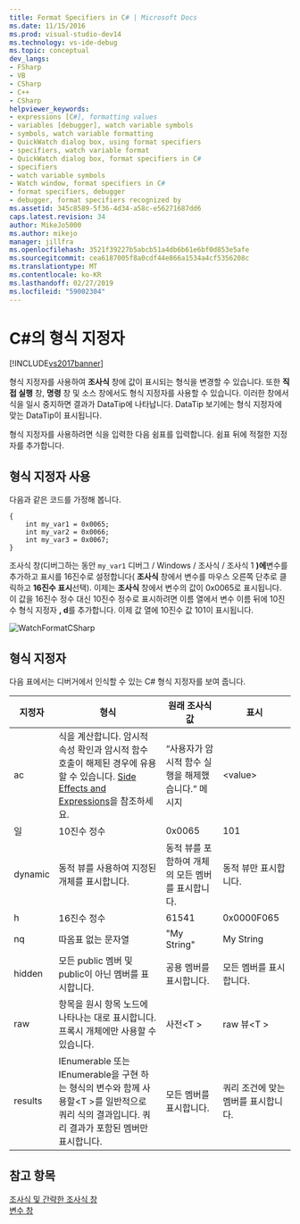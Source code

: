 ```yaml
---
title: Format Specifiers in C# | Microsoft Docs
ms.date: 11/15/2016
ms.prod: visual-studio-dev14
ms.technology: vs-ide-debug
ms.topic: conceptual
dev_langs:
- FSharp
- VB
- CSharp
- C++
- CSharp
helpviewer_keywords:
- expressions [C#], formatting values
- variables [debugger], watch variable symbols
- symbols, watch variable formatting
- QuickWatch dialog box, using format specifiers
- specifiers, watch variable format
- QuickWatch dialog box, format specifiers in C#
- specifiers
- watch variable symbols
- Watch window, format specifiers in C#
- format specifiers, debugger
- debugger, format specifiers recognized by
ms.assetid: 345c8589-5f36-4d34-a58c-e56271687dd6
caps.latest.revision: 34
author: MikeJo5000
ms.author: mikejo
manager: jillfra
ms.openlocfilehash: 3521f39227b5abcb51a4db6b61e6bf0d853e5afe
ms.sourcegitcommit: cea6187005f8a0cdf44e866a1534a4cf5356208c
ms.translationtype: MT
ms.contentlocale: ko-KR
ms.lasthandoff: 02/27/2019
ms.locfileid: "59002304"
---
```

# <a name="format-specifiers-in-c"></a>C#의 형식 지정자 #
[!INCLUDE[vs2017banner](../includes/vs2017banner.md)]

형식 지정자를 사용하여 **조사식** 창에 값이 표시되는 형식을 변경할 수 있습니다. 또한 **직접 실행** 창, **명령** 창 및 소스 창에서도 형식 지정자를 사용할 수 있습니다. 이러한 창에서 식을 일시 중지하면 결과가 DataTip에 나타납니다. DataTip 보기에는 형식 지정자에 맞는 DataTip이 표시됩니다.  
  
 형식 지정자를 사용하려면 식을 입력한 다음 쉼표를 입력합니다. 쉼표 뒤에 적절한 지정자를 추가합니다.  
  
## <a name="using-format-specifiers"></a>형식 지정자 사용  
 다음과 같은 코드를 가정해 봅니다.  
  
```  
{  
    int my_var1 = 0x0065;  
    int my_var2 = 0x0066;  
    int my_var3 = 0x0067;  
}  
```  
  
 조사식 창(디버그하는 동안 `my_var1` 디버그 / Windows / 조사식 / 조사식 1 **)에**변수를 추가하고 표시를 16진수로 설정합니다( **조사식** 창에서 변수를 마우스 오른쪽 단추로 클릭하고 **16진수 표시**선택). 이제는 **조사식** 창에서 변수의 값이 0x0065로 표시됩니다. 이 값을 16진수 정수 대신 10진수 정수로 표시하려면 이름 열에서 변수 이름 뒤에 10진수 형식 지정자 **, d**를 추가합니다. 이제 값 열에 10진수 값 101이 표시됩니다.  
  
 ![WatchFormatCSharp](../debugger/media/watchformatcsharp.png "WatchFormatCSharp")  
  
## <a name="format-specifiers"></a>형식 지정자  
 다음 표에서는 디버거에서 인식할 수 있는 C# 형식 지정자를 보여 줍니다.  
  
|지정자|형식|원래 조사식 값|표시|  
|---------------|------------|--------------------------|--------------|  
|ac|식을 계산합니다. 암시적 속성 확인과 암시적 함수 호출이 해제된 경우에 유용할 수 있습니다. [Side Effects and Expressions](http://msdn.microsoft.com/library/e1f8a6ea-9e19-481d-b6bd-df120ad3bf4e)을 참조하세요.|“사용자가 암시적 함수 실행을 해제했습니다.” 메시지|\<value>|  
|일|10진수 정수|0x0065|101|  
|dynamic|동적 뷰를 사용하여 지정된 개체를 표시합니다.|동적 뷰를 포함하여 개체의 모든 멤버를 표시합니다.|동적 뷰만 표시합니다.|  
|h|16진수 정수|61541|0x0000F065|  
|nq|따옴표 없는 문자열|"My String"|My String|  
|hidden|모든 public 멤버 및 public이 아닌 멤버를 표시합니다.|공용 멤버를 표시합니다.|모든 멤버를 표시합니다.|  
|raw|항목을 원시 항목 노드에 나타나는 대로 표시합니다. 프록시 개체에만 사용할 수 있습니다.|사전\<T >|raw 뷰\<T >|  
|results|IEnumerable 또는 IEnumerable을 구현 하는 형식의 변수와 함께 사용할\<T >를 일반적으로 쿼리 식의 결과입니다. 쿼리 결과가 포함된 멤버만 표시합니다.|모든 멤버를 표시합니다.|쿼리 조건에 맞는 멤버를 표시합니다.|  
  
## <a name="see-also"></a>참고 항목  
 [조사식 및 간략한 조사식 창](../debugger/watch-and-quickwatch-windows.md)   
 [변수 창](http://msdn.microsoft.com/library/ce0a67f6-2502-4b7a-ba45-cc32f8aeba3e)
